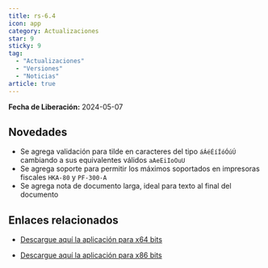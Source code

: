 ```yaml
---
title: rs-6.4
icon: app
category: Actualizaciones
star: 9
sticky: 9
tag:
  - "Actualizaciones"
  - "Versiones"
  - "Noticias"
article: true
---
```


**Fecha de Liberación:** 2024-05-07

## Novedades
- Se agrega validación para tilde en caracteres del tipo `áÁéÉíÍóÓúÚ` cambiando a sus equivalentes válidos `aAeEiIoOuU`
- Se agrega soporte para permitir los máximos soportados en impresoras fiscales `HKA-80` y `PF-300-A`
- Se agrega nota de documento larga, ideal para texto al final del documento

## Enlaces relacionados

- [Descargue aquí la aplicación para x64 bits](https://erpya.ams3.digitaloceanspaces.com/public/Local-Printing-All-In-One-DotNet-x64-rs-6.4.exe)

- [Descargue aquí la aplicación para x86 bits](https://erpya.ams3.digitaloceanspaces.com/public/Local-Printing-All-In-One-DotNet-x86-rs-6.4.exe)
